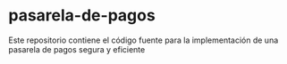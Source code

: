 # pasarela-de-pagos
Este repositorio contiene el código fuente para la implementación de una pasarela de pagos segura y eficiente
